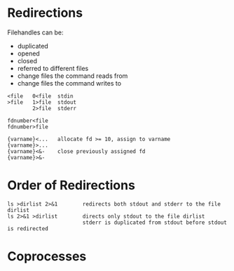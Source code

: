 # Redirections

Filehandles can be:
-   duplicated
-   opened
-   closed
-   referred to different files
-   change files the command reads from
-   change files the command writes to

```
<file   0<file  stdin
>file   1>file  stdout
        2>file  stderr

fdnumber<file
fdnumber>file

{varname}<...   allocate fd >= 10, assign to varname
{varname}>...
{varname}<&-    close previously assigned fd
{varname}>&-
```

# Order of Redirections

```
ls >dirlist 2>&1        redirects both stdout and stderr to the file dirlist
ls 2>&1 >dirlist        directs only stdout to the file dirlist
                        stderr is duplicated from stdout before stdout is redirected
```

# Coprocesses

